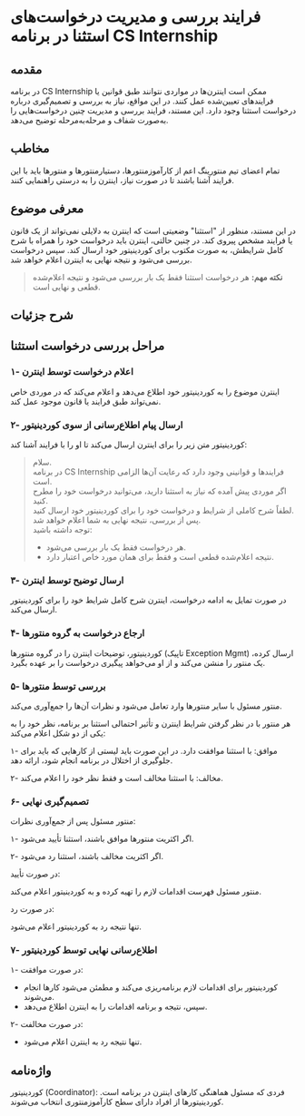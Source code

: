 # فرایند بررسی و مدیریت درخواست‌های استثنا در برنامه CS Internship

## مقدمه

در برنامه CS Internship ممکن است اینترن‌ها در مواردی نتوانند طبق قوانین یا فرایندهای تعیین‌شده عمل کنند. در این مواقع، نیاز به بررسی و تصمیم‌گیری درباره درخواست استثنا وجود دارد. این مستند، فرایند بررسی و مدیریت چنین درخواست‌هایی را به‌صورت شفاف و مرحله‌به‌مرحله توضیح می‌دهد.

## مخاطب

تمام اعضای تیم منتورینگ اعم از کارآموزمنتورها، دستیارمنتورها و منتورها باید با این فرایند آشنا باشند تا در صورت نیاز، اینترن را به درستی راهنمایی کنند.

## معرفی موضوع

در این مستند، منظور از "استثنا" وضعیتی است که اینترن به دلایلی نمی‌تواند از یک قانون یا فرایند مشخص پیروی کند. در چنین حالتی، اینترن باید درخواست خود را همراه با شرح کامل شرایطش، به صورت مکتوب برای کوردینیتور خود ارسال کند. سپس درخواست بررسی می‌شود و نتیجه نهایی به اینترن اعلام خواهد شد.
> **نکته مهم:** هر درخواست استثنا فقط یک بار بررسی می‌شود و نتیجه اعلام‌شده قطعی و نهایی است.

## شرح جزئیات

## مراحل بررسی درخواست استثنا

### ۱- اعلام درخواست توسط اینترن
اینترن موضوع را به کوردینیتور خود اطلاع می‌دهد و اعلام می‌کند که در موردی خاص نمی‌تواند طبق فرایند یا قانون موجود عمل کند.
### ۲- ارسال پیام اطلاع‌رسانی از سوی کوردینیتور

کوردینیتور متن زیر را برای اینترن ارسال می‌کند تا او را با فرایند آشنا کند:

> سلام.  
> در برنامه CS Internship فرایندها و قوانینی وجود دارد که رعایت آن‌ها الزامی است.  
> اگر موردی پیش آمده که نیاز به استثنا دارید، می‌توانید درخواست خود را مطرح کنید.  
> لطفاً شرح کاملی از شرایط و درخواست خود را برای کوردینیتور خود ارسال کنید.  
> پس از بررسی، نتیجه نهایی به شما اعلام خواهد شد.  
> توجه داشته باشید:  
> - هر درخواست فقط یک بار بررسی می‌شود.  
> - نتیجه اعلام‌شده قطعی است و فقط برای همان مورد خاص اعتبار دارد.  

### ۳- ارسال توضیح توسط اینترن
در صورت تمایل به ادامه درخواست، اینترن شرح کامل شرایط خود را برای کوردینیتور ارسال می‌کند.

### ۴- ارجاع درخواست به گروه منتورها
کوردینیتور، توضیحات اینترن را در گروه منتورها (تاپیک Exception Mgmt) ارسال کرده، یک منتور را منشن می‌کند و از او می‌خواهد پیگیری درخواست را بر عهده بگیرد.

### ۵- بررسی توسط منتورها

منتور مسئول با سایر منتورها وارد تعامل می‌شود و نظرات آن‌ها را جمع‌آوری می‌کند.  

هر منتور با در نظر گرفتن شرایط اینترن و تأثیر احتمالی استثنا بر برنامه، نظر خود را به یکی از دو شکل اعلام می‌کند:

۱- موافق: با استثنا موافقت دارد. در این صورت باید لیستی از کارهایی که باید برای جلوگیری از اختلال در برنامه انجام شود، ارائه دهد.

۲- مخالف: با استثنا مخالف است و فقط نظر خود را اعلام می‌کند.

### ۶- تصمیم‌گیری نهایی

منتور مسئول پس از جمع‌آوری نظرات:

۱- اگر اکثریت منتورها موافق باشند، استثنا تأیید می‌شود.

۲- اگر اکثریت مخالف باشند، استثنا رد می‌شود.

در صورت تأیید:

منتور مسئول فهرست اقدامات لازم را تهیه کرده و به کوردینیتور اعلام می‌کند.

در صورت رد:

تنها نتیجه رد به کوردینیتور اعلام می‌شود.

### ۷- اطلاع‌رسانی نهایی توسط کوردینیتور

۱- در صورت موافقت:
  - کوردینیتور برای اقدامات لازم برنامه‌ریزی می‌کند و مطمئن می‌شود کارها انجام می‌شوند.
  - سپس، نتیجه و برنامه اقدامات را به اینترن اطلاع می‌دهد.

۲- در صورت مخالفت:
  - تنها نتیجه رد به اینترن اعلام می‌شود.

## واژه‌نامه

 کوردینیتور (Coordinator): فردی که مسئول هماهنگی کارهای اینترن در برنامه است. کوردینیتورها از افراد دارای سطح کارآموزمنتوری انتخاب می‌شوند.
